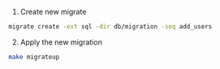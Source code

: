 1. Create new migrate
```sh
migrate create -ext sql -dir db/migration -seq add_users
```

2. Apply the new migration
```sh
make migrateup
```